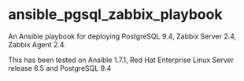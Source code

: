 # ansible_pgsql_zabbix_playbook
An Ansible playbook for deploying PostgreSQL 9.4, Zabbix Server 2.4, Zabbix Agent 2.4.

This has been tested on Ansible 1.7.1, Red Hat Enterprise Linux Server release 6.5 and PostgreSQL 9.4

